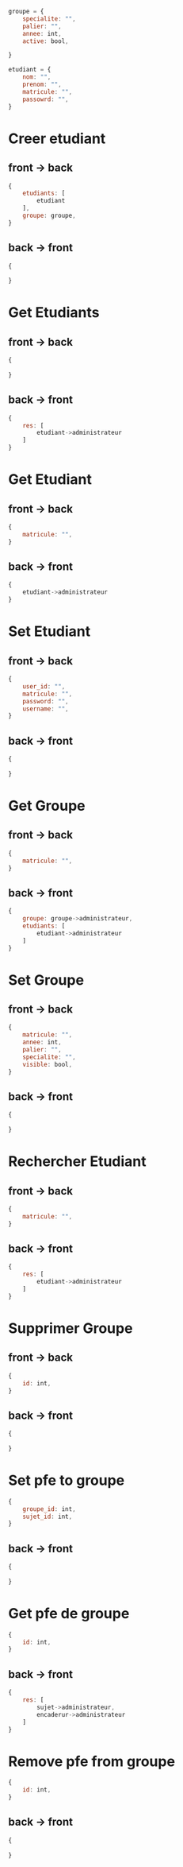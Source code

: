 
```js
groupe = {
	specialite: "",
	palier: "",
	annee: int,
	active: bool,

}
```


```js
etudiant = {
	nom: "",
	prenom: "",
	matricule: "",
	passowrd: "",
}
```

# Creer etudiant
## front -> back
```js
{
	etudiants: [
		etudiant
	],
	groupe: groupe,
}
```
## back -> front
```js
{
	
}
```


# Get Etudiants
## front -> back
```js
{
	
}
```
## back -> front
```js
{
	res: [
		etudiant->administrateur
	]
}
```

# Get Etudiant
## front -> back
```js
{
	matricule: "",
}
```
## back -> front
```js
{
	etudiant->administrateur
}
```

# Set Etudiant
## front -> back
```js
{
	user_id: "",
	matricule: "",
	password: "",
	username: "",
}
```
## back -> front
```js
{
	
}
```

# Get Groupe
## front -> back
```js
{
	matricule: "",
}
```
## back -> front
```js
{
	groupe: groupe->administrateur,
	etudiants: [
		etudiant->administrateur
	]
}
```	

# Set Groupe
## front -> back
```js
{
	matricule: "",
	annee: int,
	palier: "",
	specialite: "",
	visible: bool,
}
```
## back -> front
```js
{
	
}
```

# Rechercher Etudiant
## front -> back
```js
{
	matricule: "",
}
```
## back -> front
```js
{
	res: [
		etudiant->administrateur
	]
}
```

# Supprimer Groupe
## front -> back
```js
{
	id: int,
}
```
## back -> front
```js
{
	
}
```

# Set pfe to groupe
```js
{
	groupe_id: int,
	sujet_id: int,
}
```
## back -> front
```js
{
	
}
```

# Get pfe de groupe
```js
{
	id: int,
}
```
## back -> front
```js
{
	res: [
		sujet->administrateur,
		encaderur->administrateur
	]
}
```


# Remove pfe from groupe
```js
{
	id: int,
}
```
## back -> front
```js
{
	
}
```